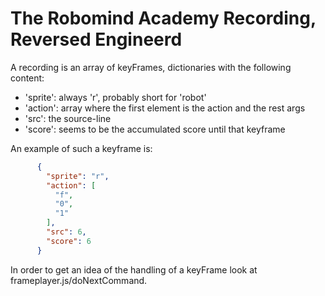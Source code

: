 # The Robomind Academy Recording, Reversed Engineerd

A recording is an array of keyFrames, dictionaries with the following
content:

* 'sprite': always 'r', probably short for 'robot'
* 'action': array where the first element is the action and the rest args
* 'src': the source-line 
* 'score': seems to be the accumulated score until that keyframe

An example of such a keyframe is:
```json
      {
        "sprite": "r",
        "action": [
          "f",
          "0",
          "1"
        ],
        "src": 6,
        "score": 6
      }
```

In order to get an idea of the handling of a keyFrame look at 
frameplayer.js/doNextCommand. 